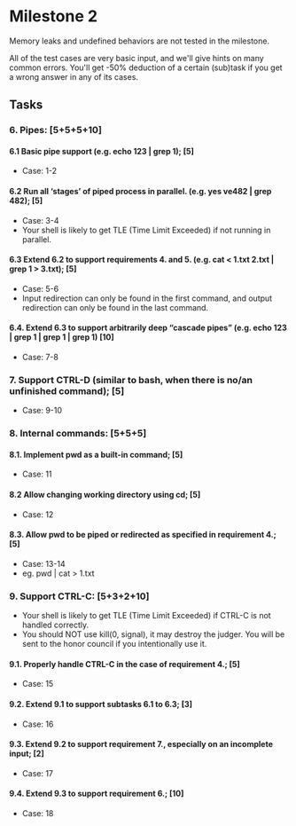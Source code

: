 # Milestone 2

Memory leaks and undefined behaviors are not tested in the milestone.

All of the test cases are very basic input, and we'll give hints on many common errors. You'll get -50% deduction of a certain (sub)task if you get a wrong answer in any of its cases.

## Tasks

### 6. Pipes: \[5+5+5+10\]

#### 6.1 Basic pipe support (e.g. echo 123 | grep 1); \[5\]

+ Case: 1-2

#### 6.2 Run all ‘stages’ of piped process in parallel. (e.g. yes ve482 | grep 482); \[5\]

+ Case: 3-4
+ Your shell is likely to get TLE (Time Limit Exceeded) if not running in parallel.

#### 6.3 Extend 6.2 to support requirements 4. and 5. (e.g. cat < 1.txt 2.txt | grep 1 > 3.txt); \[5\]

+ Case: 5-6
+ Input redirection can only be found in the first command, and output redirection can only be found in the last command.

#### 6.4. Extend 6.3 to support arbitrarily deep “cascade pipes” (e.g. echo 123 | grep 1 | grep 1 | grep 1) \[10\]

+ Case: 7-8

### 7. Support CTRL-D (similar to bash, when there is no/an unfinished command); \[5\]

+ Case: 9-10

### 8. Internal commands: \[5+5+5\]

#### 8.1. Implement pwd as a built-in command; \[5\]

+ Case: 11

#### 8.2 Allow changing working directory using cd; \[5\]

+ Case: 12

#### 8.3. Allow pwd to be piped or redirected as specified in requirement 4.; \[5\]

+ Case: 13-14
+ eg. pwd | cat > 1.txt

### 9. Support CTRL-C: \[5+3+2+10\]

+ Your shell is likely to get TLE (Time Limit Exceeded) if CTRL-C is not handled correctly.
+ You should NOT use kill(0, signal), it may destroy the judger. You will be sent to the honor council if you intentionally use it.

#### 9.1. Properly handle CTRL-C in the case of requirement 4.; \[5\]

+ Case: 15

#### 9.2. Extend 9.1 to support subtasks 6.1 to 6.3; \[3\]

+ Case: 16

#### 9.3. Extend 9.2 to support requirement 7., especially on an incomplete input; \[2\]

+ Case: 17

#### 9.4. Extend 9.3 to support requirement 6.; \[10\]

+ Case: 18



